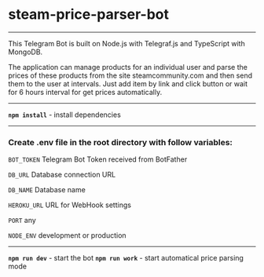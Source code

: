# steam-price-parser-bot
***
This Telegram Bot is built on Node.js with Telegraf.js and TypeScript with MongoDB.

The application can manage products for an individual user and parse the prices of these products from the site steamcommunity.com and then send them to the user at intervals.
Just add item by link and click button or wait for 6 hours interval for get prices automatically.

***

**`npm install`** - install dependencies

***

### Create .env file in the root directory with follow variables:

`BOT_TOKEN` Telegram Bot Token received from BotFather

`DB_URL` Database connection URL

`DB_NAME` Database name

`HEROKU_URL` URL for WebHook settings

`PORT` any

`NODE_ENV` development or production


***

**`npm run dev`**  - start the bot
**`npm run work`** - start automatical price parsing mode



